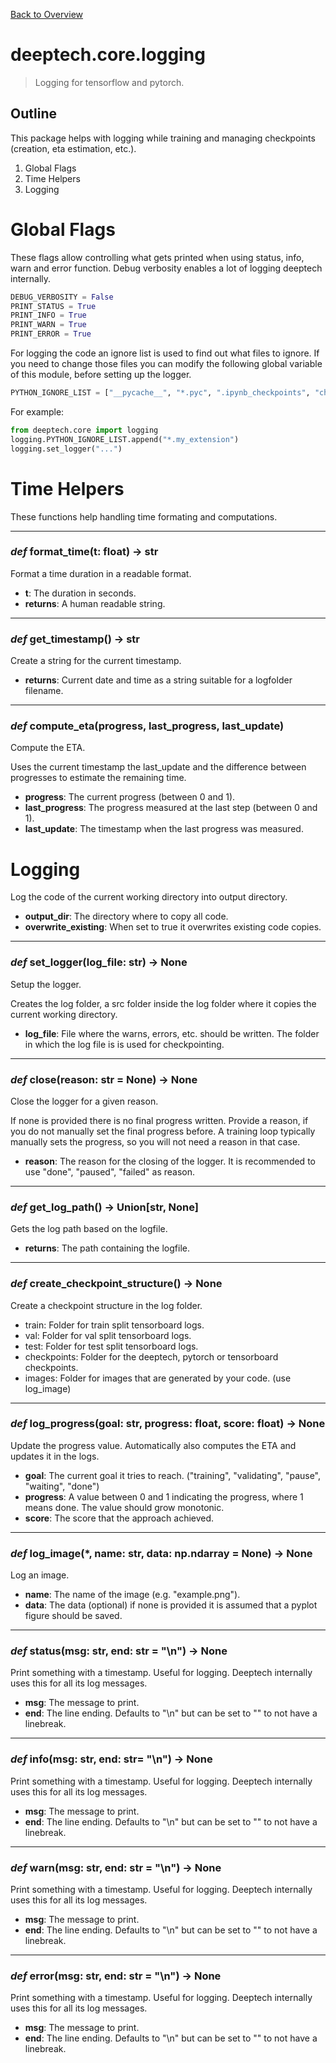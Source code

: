 [Back to Overview](../../README.md)



# deeptech.core.logging

> Logging for tensorflow and pytorch.

## Outline

This package helps with logging while training and managing checkpoints (creation, eta estimation, etc.).

1. Global Flags
2. Time Helpers
3. Logging




# Global Flags

These flags allow controlling what gets printed when using status, info, warn and error function. Debug verbosity enables a lot of logging deeptech internally.

```python
DEBUG_VERBOSITY = False
PRINT_STATUS = True
PRINT_INFO = True
PRINT_WARN = True
PRINT_ERROR = True
```

For logging the code an ignore list is used to find out what files to ignore. If you need to change those files you can modify the following global variable of this module, before setting up the logger.

```python
PYTHON_IGNORE_LIST = ["__pycache__", "*.pyc", ".ipynb_checkpoints", "checkpoints", "logs", "dist", "docs", "*.egg-info", "tfrecords", "*.code-workspace", ".git"]
```

For example:

```python
from deeptech.core import logging
logging.PYTHON_IGNORE_LIST.append("*.my_extension")
logging.set_logger("...")
```




# Time Helpers

These functions help handling time formating and computations.


---
### *def* **format_time**(t: float) -> str

Format a time duration in a readable format.

* **t**: The duration in seconds.
* **returns**: A human readable string.


---
### *def* **get_timestamp**() -> str

Create a string for the current timestamp.

* **returns**: Current date and time as a string suitable for a logfolder filename.


---
### *def* **compute_eta**(progress, last_progress, last_update)

Compute the ETA.

Uses the current timestamp the last_update and the difference between progresses to estimate the remaining time.

* **progress**: The current progress (between 0 and 1).
* **last_progress**: The progress measured at the last step (between 0 and 1).
* **last_update**: The timestamp when the last progress was measured.




# Logging




Log the code of the current working directory into output directory.

* **output_dir**: The directory where to copy all code.
* **overwrite_existing**: When set to true it overwrites existing code copies.


---
### *def* **set_logger**(log_file: str) -> None

Setup the logger.

Creates the log folder, a src folder inside the log folder where it copies the current working directory.

* **log_file**: File where the warns, errors, etc. should be written. The folder in which the log file is is used for checkpointing.


---
### *def* **close**(reason: str = None) -> None

Close the logger for a given reason.

If none is provided there is no final progress written. Provide a reason, if you do not manually set the final progress before.
A training loop typically manually sets the progress, so you will not need a reason in that case.

* **reason**: The reason for the closing of the logger. It is recommended to use "done", "paused", "failed" as reason.


---
### *def* **get_log_path**() -> Union[str, None]

Gets the log path based on the logfile.

* **returns**: The path containing the logfile.


---
### *def* **create_checkpoint_structure**() -> None

Create a checkpoint structure in the log folder.

* train: Folder for train split tensorboard logs.
* val: Folder for val split tensorboard logs.
* test: Folder for test split tensorboard logs.
* checkpoints: Folder for the deeptech, pytorch or tensorboard checkpoints.
* images: Folder for images that are generated by your code. (use log_image)


---
### *def* **log_progress**(goal: str, progress: float, score: float) -> None

Update the progress value. Automatically also computes the ETA and updates it in the logs.

* **goal**: The current goal it tries to reach. ("training", "validating", "pause", "waiting", "done")
* **progress**: A value between 0 and 1 indicating the progress, where 1 means done. The value should grow monotonic.
* **score**: The score that the approach achieved.


---
### *def* **log_image**(*, name: str, data: np.ndarray = None) -> None

Log an image.

* **name**: The name of the image (e.g. "example.png").
* **data**: The data (optional) if none is provided it is assumed that a pyplot figure should be saved.


---
### *def* **status**(msg: str, end: str = "\n") -> None

Print something with a timestamp.
Useful for logging.
Deeptech internally uses this for all its log messages.

* **msg**: The message to print.
* **end**: The line ending. Defaults to "\n" but can be set to "" to not have a linebreak.


---
### *def* **info**(msg: str, end: str= "\n") -> None

Print something with a timestamp.
Useful for logging.
Deeptech internally uses this for all its log messages.

* **msg**: The message to print.
* **end**: The line ending. Defaults to "\n" but can be set to "" to not have a linebreak.


---
### *def* **warn**(msg: str, end: str = "\n") -> None

Print something with a timestamp.
Useful for logging.
Deeptech internally uses this for all its log messages.

* **msg**: The message to print.
* **end**: The line ending. Defaults to "\n" but can be set to "" to not have a linebreak.


---
### *def* **error**(msg: str, end: str = "\n") -> None

Print something with a timestamp.
Useful for logging.
Deeptech internally uses this for all its log messages.

* **msg**: The message to print.
* **end**: The line ending. Defaults to "\n" but can be set to "" to not have a linebreak.


